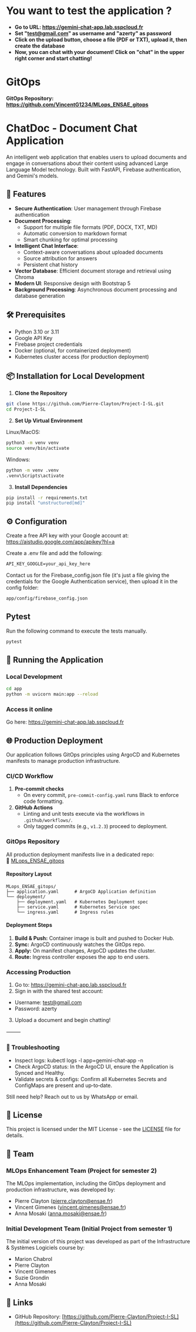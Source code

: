 # You want to test the application ?

-  **Go to URL: https://gemini-chat-app.lab.sspcloud.fr**
-  **Set "test@gmail.com" as username and "azerty" as password**
-  **Click on the upload button, choose a file (PDF or TXT), upload it, then create the database**
-  **Now, you can chat with your document! Click on "chat" in the upper right corner and start chatting!**


# GitOps

**GitOps Repository: https://github.com/VincentG1234/MLops_ENSAE_gitops**

# ChatDoc - Document Chat Application

An intelligent web application that enables users to upload documents and engage in conversations about their content using advanced Large Language Model technology. Built with FastAPI, Firebase authentication, and Gemini's models.

## 🌟 Features

- **Secure Authentication**: User management through Firebase authentication
- **Document Processing**:
  - Support for multiple file formats (PDF, DOCX, TXT, MD)
  - Automatic conversion to markdown format
  - Smart chunking for optimal processing
- **Intelligent Chat Interface**:
  - Context-aware conversations about uploaded documents
  - Source attribution for answers
  - Persistent chat history
- **Vector Database**: Efficient document storage and retrieval using Chroma
- **Modern UI**: Responsive design with Bootstrap 5
- **Background Processing**: Asynchronous document processing and database generation

## 🛠️ Prerequisites

- Python 3.10 or 3.11
- Google API Key
- Firebase project credentials
- Docker (optional, for containerized deployment)
- Kubernetes cluster access (for production deployment)

## 📦 Installation for Local Development

1. **Clone the Repository**
```bash
git clone https://github.com/Pierre-Clayton/Project-I-SL.git
cd Project-I-SL
```

2. **Set Up Virtual Environment**

Linux/MacOS:
```bash
python3 -m venv venv
source venv/bin/activate
```

Windows:
```bash
python -m venv .venv
.venv\Scripts\activate
```

3. **Install Dependencies**
```bash
pip install -r requirements.txt
pip install "unstructured[md]"
```

## ⚙️ Configuration

Create a free API key with your Google account at: https://aistudio.google.com/app/apikey?hl=a

Create a .env file and add the following:

```md
API_KEY_GOOGLE=your_api_key_here
```

Contact us for the Firebase_config.json file (it's just a file giving the credentials for the Google Authentication service), then upload it in the config folder:
```md
app/config/firebase_config.json
```

## Pytest
Run the following command to execute the tests manually.
```bash
pytest
```

## 🚀 Running the Application

### Local Development
```bash
cd app
python -m uvicorn main:app --reload
```

### Access it online
Go here: https://gemini-chat-app.lab.sspcloud.fr

## 🌐 Production Deployment

Our application follows GitOps principles using ArgoCD and Kubernetes manifests to manage production infrastructure.

### CI/CD Workflow

1. **Pre‑commit checks**  
   - On every commit, `pre-commit-config.yaml` runs Black to enforce code formatting.  
2. **GitHub Actions**  
   - Linting and unit tests execute via the workflows in `.github/workflows/`.  
   - Only tagged commits (e.g., `v1.2.3`) proceed to deployment.  

### GitOps Repository

All production deployment manifests live in a dedicated repo:  
🔗 [MLops_ENSAE_gitops](https://github.com/VincentG1234/MLops_ENSAE_gitops)

#### Repository Layout

```text
MLops_ENSAE_gitops/
├── application.yaml      # ArgoCD Application definition
└── deployment/
    ├── deployment.yaml   # Kubernetes Deployment spec
    ├── service.yaml      # Kubernetes Service spec
    └── ingress.yaml      # Ingress rules
````

#### Deployment Steps
1.	**Build & Push:** Container image is built and pushed to Docker Hub.
2.	**Sync:** ArgoCD continuously watches the GitOps repo.
3.	**Apply:** On manifest changes, ArgoCD updates the cluster.
4.	**Route:** Ingress controller exposes the app to end users.

### Accessing Production
1.	Go to: https://gemini-chat-app.lab.sspcloud.fr
2.	Sign in with the shared test account:
   - Username: test@gmail.com
   - Password: azerty
3.	Upload a document and begin chatting!

⸻

### 🔧 Troubleshooting
  - Inspect logs: kubectl logs -l app=gemini-chat-app -n <namespace>
  - Check ArgoCD status: In the ArgoCD UI, ensure the Application is Synced and Healthy.
  - Validate secrets & configs: Confirm all Kubernetes Secrets and ConfigMaps are present and up‑to‑date.

Still need help? Reach out to us by WhatsApp or email.

## 📝 License

This project is licensed under the MIT License - see the [LICENSE](LICENSE) file for details.

## 👥 Team

### MLOps Enhancement Team (Project for semester 2)
The MLOps implementation, including the GitOps deployment and production infrastructure, was developed by:
- Pierre Clayton (pierre.clayton@ensae.fr)
- Vincent Gimenes (vincent.gimenes@ensae.fr)
- Anna Mosaki (anna.mosaki@ensae.fr)

### Initial Development Team (Initial Project from semester 1)
The initial version of this project was developed as part of the Infrastructure & Systèmes Logiciels course by:
- Marion Chabrol
- Pierre Clayton
- Vincent Gimenes
- Suzie Grondin
- Anna Mosaki

## 🔗 Links

- GitHub Repository: [https://github.com/Pierre-Clayton/Project-I-SL](https://github.com/Pierre-Clayton/Project-I-SL)
